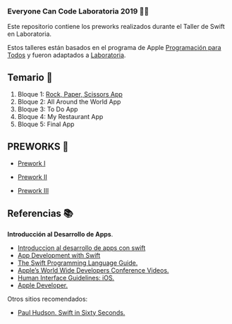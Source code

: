### Everyone Can Code Laboratoria 2019 👩‍💻

Este repositorio contiene los preworks realizados durante el Taller de Swift en Laboratoria.

Estos talleres están basados en el programa de Apple [Programación para Todos](https://www.apple.com/mx/everyone-can-code/) y fueron adaptados a [Laboratoria](https://www.laboratoria.la/).

## Temario 🧭

1. Bloque 1: [Rock, Paper, Scissors App](https://github.com/AcheZeta/RockPaperScissors)
2. Bloque 2: All Around the World App
3. Bloque 3: To Do App
4. Bloque 4: My Restaurant App
5. Bloque 5: Final App

## PREWORKS 📓

- [Prework I](https://github.com/AcheZeta/ECC-Laboratoria/blob/master/Week1/README.md)
- [Prework II](https://github.com/AcheZeta/ECC-Laboratoria/blob/master/Week2/README.md)

- [Prework III](https://github.com/AcheZeta/ECC-Laboratoria/blob/master/Week3/README.md)

## Referencias 📚

**Introducción al Desarrollo de Apps**.

- [Introduccion al desarrollo de apps con swift](https://books.apple.com/mx/book/introducci%C3%B3n-al-desarrollo-de-apps-con-swift/id1216831475)
- [App Development with Swift](https://books.apple.com/us/book/app-development-with-swift/id1219117996)
- [The Swift Programming Language Guide.](https://docs.swift.org/swift-book/LanguageGuide/TheBasics.html)
- [Apple’s World Wide Developers Conference Videos.](https://developer.apple.com/videos/)
- [Human Interface Guidelines: iOS.](https://developer.apple.com/design/human-interface-guidelines/ios/overview/themes/)
- [Apple Developer.](https://developer.apple.com/)

Otros sitios recomendados:

- [Paul Hudson. Swift in Sixty Seconds.](https://www.hackingwithswift.com/sixty)
